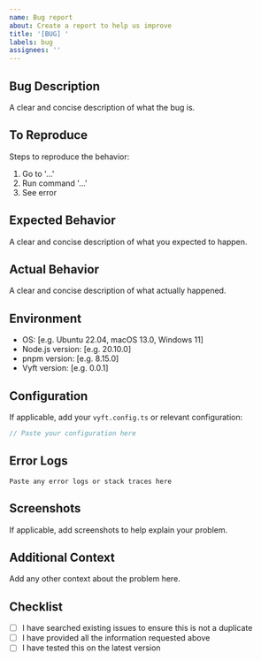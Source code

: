 ```yaml
---
name: Bug report
about: Create a report to help us improve
title: '[BUG] '
labels: bug
assignees: ''
---
```


## Bug Description

A clear and concise description of what the bug is.

## To Reproduce

Steps to reproduce the behavior:

1. Go to '...'
2. Run command '...'
3. See error

## Expected Behavior

A clear and concise description of what you expected to happen.

## Actual Behavior

A clear and concise description of what actually happened.

## Environment

- OS: [e.g. Ubuntu 22.04, macOS 13.0, Windows 11]
- Node.js version: [e.g. 20.10.0]
- pnpm version: [e.g. 8.15.0]
- Vyft version: [e.g. 0.0.1]

## Configuration

If applicable, add your `vyft.config.ts` or relevant configuration:

```typescript
// Paste your configuration here
```

## Error Logs

```
Paste any error logs or stack traces here
```

## Screenshots

If applicable, add screenshots to help explain your problem.

## Additional Context

Add any other context about the problem here.

## Checklist

- [ ] I have searched existing issues to ensure this is not a duplicate
- [ ] I have provided all the information requested above
- [ ] I have tested this on the latest version
